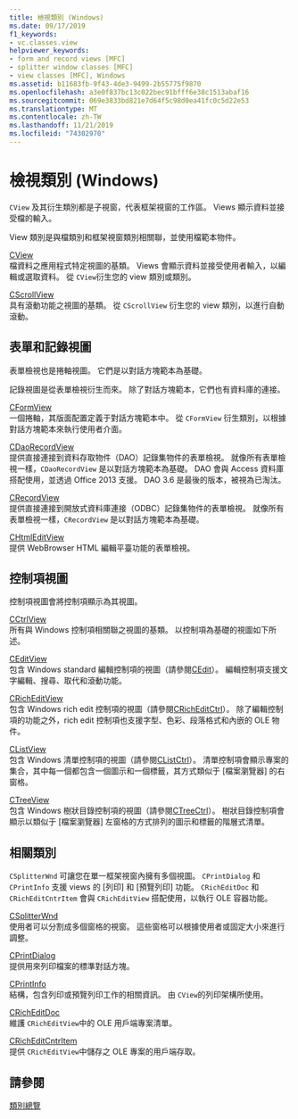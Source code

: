 ```yaml
---
title: 檢視類別 (Windows)
ms.date: 09/17/2019
f1_keywords:
- vc.classes.view
helpviewer_keywords:
- form and record views [MFC]
- splitter window classes [MFC]
- view classes [MFC], Windows
ms.assetid: b11683fb-9f43-4de3-9499-2b55775f9870
ms.openlocfilehash: a3e0f837bc13c022bec91bfff6e38c1513abaf16
ms.sourcegitcommit: 069e3833bd821e7d64f5c98d0ea41fc0c5d22e53
ms.translationtype: MT
ms.contentlocale: zh-TW
ms.lasthandoff: 11/21/2019
ms.locfileid: "74302970"
---
```

# <a name="view-classes-windows"></a>檢視類別 (Windows)

`CView` 及其衍生類別都是子視窗，代表框架視窗的工作區。 Views 顯示資料並接受檔的輸入。

View 類別是與檔類別和框架視窗類別相關聯，並使用檔範本物件。

[CView](../mfc/reference/cview-class.md)<br/>
檔資料之應用程式特定視圖的基類。 Views 會顯示資料並接受使用者輸入，以編輯或選取資料。 從 `CView`衍生您的 view 類別或類別。

[CScrollView](../mfc/reference/cscrollview-class.md)<br/>
具有滾動功能之視圖的基類。 從 `CScrollView` 衍生您的 view 類別，以進行自動滾動。

## <a name="form-and-record-views"></a>表單和記錄視圖

表單檢視也是捲軸視圖。 它們是以對話方塊範本為基礎。

記錄視圖是從表單檢視衍生而來。 除了對話方塊範本，它們也有資料庫的連接。

[CFormView](../mfc/reference/cformview-class.md)<br/>
一個捲軸，其版面配置定義于對話方塊範本中。 從 `CFormView` 衍生類別，以根據對話方塊範本來執行使用者介面。

[CDaoRecordView](../mfc/reference/cdaorecordview-class.md)<br/>
提供直接連接到資料存取物件（DAO）記錄集物件的表單檢視。 就像所有表單檢視一樣，`CDaoRecordView` 是以對話方塊範本為基礎。 DAO 會與 Access 資料庫搭配使用，並透過 Office 2013 支援。 DAO 3.6 是最後的版本，被視為已淘汰。

[CRecordView](../mfc/reference/crecordview-class.md)<br/>
提供直接連接到開放式資料庫連接（ODBC）記錄集物件的表單檢視。 就像所有表單檢視一樣，`CRecordView` 是以對話方塊範本為基礎。

[CHtmlEditView](../mfc/reference/chtmleditview-class.md)<br/>
提供 WebBrowser HTML 編輯平臺功能的表單檢視。

## <a name="control-views"></a>控制項視圖

控制項視圖會將控制項顯示為其視圖。

[CCtrlView](../mfc/reference/cctrlview-class.md)<br/>
所有與 Windows 控制項相關聯之視圖的基類。 以控制項為基礎的視圖如下所述。

[CEditView](../mfc/reference/ceditview-class.md)<br/>
包含 Windows standard 編輯控制項的視圖（請參閱[CEdit](../mfc/reference/cedit-class.md)）。 編輯控制項支援文字編輯、搜尋、取代和滾動功能。

[CRichEditView](../mfc/reference/cricheditview-class.md)<br/>
包含 Windows rich edit 控制項的視圖（請參閱[CRichEditCtrl](../mfc/reference/cricheditctrl-class.md)）。 除了編輯控制項的功能之外，rich edit 控制項也支援字型、色彩、段落格式和內嵌的 OLE 物件。

[CListView](../mfc/reference/clistview-class.md)<br/>
包含 Windows 清單控制項的視圖（請參閱[CListCtrl](../mfc/reference/clistctrl-class.md)）。 清單控制項會顯示專案的集合，其中每一個都包含一個圖示和一個標籤，其方式類似于 [檔案瀏覽器] 的右窗格。

[CTreeView](../mfc/reference/ctreeview-class.md)<br/>
包含 Windows 樹狀目錄控制項的視圖（請參閱[CTreeCtrl](../mfc/reference/ctreectrl-class.md)）。 樹狀目錄控制項會顯示以類似于 [檔案瀏覽器] 左窗格的方式排列的圖示和標籤的階層式清單。

## <a name="related-classes"></a>相關類別

`CSplitterWnd` 可讓您在單一框架視窗內擁有多個視圖。 `CPrintDialog` 和 `CPrintInfo` 支援 views 的 [列印] 和 [預覽列印] 功能。 `CRichEditDoc` 和 `CRichEditCntrItem` 會與 `CRichEditView` 搭配使用，以執行 OLE 容器功能。

[CSplitterWnd](../mfc/reference/csplitterwnd-class.md)<br/>
使用者可以分割成多個窗格的視窗。 這些窗格可以根據使用者或固定大小來進行調整。

[CPrintDialog](../mfc/reference/cprintdialog-class.md)<br/>
提供用來列印檔案的標準對話方塊。

[CPrintInfo](../mfc/reference/cprintinfo-structure.md)<br/>
結構，包含列印或預覽列印工作的相關資訊。 由 `CView`的列印架構所使用。

[CRichEditDoc](../mfc/reference/cricheditdoc-class.md)<br/>
維護 `CRichEditView`中的 OLE 用戶端專案清單。

[CRichEditCntrItem](../mfc/reference/cricheditcntritem-class.md)<br/>
提供 `CRichEditView`中儲存之 OLE 專案的用戶端存取。

## <a name="see-also"></a>請參閱

[類別總覽](../mfc/class-library-overview.md)
